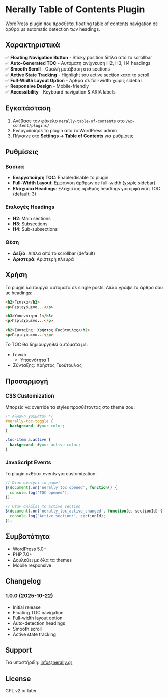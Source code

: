 # Nerally Table of Contents Plugin

WordPress plugin που προσθέτει floating table of contents navigation σε άρθρα με automatic detection των headings.

## Χαρακτηριστικά

✅ **Floating Navigation Button** - Sticky position δίπλα από το scrollbar  
✅ **Auto-Generated TOC** - Αυτόματη ανίχνευση H2, H3, H4 headings  
✅ **Smooth Scroll** - Ομαλή μετάβαση στα sections  
✅ **Active State Tracking** - Highlight του active section κατά το scroll  
✅ **Full-Width Layout Option** - Άρθρα σε full-width χωρίς sidebar  
✅ **Responsive Design** - Mobile-friendly  
✅ **Accessibility** - Keyboard navigation & ARIA labels  

## Εγκατάσταση

1. Ανέβασε τον φάκελο `nerally-table-of-contents` στο `/wp-content/plugins/`
2. Ενεργοποίησε το plugin από το WordPress admin
3. Πήγαινε στο **Settings → Table of Contents** για ρυθμίσεις

## Ρυθμίσεις

### Βασικά
- **Ενεργοποίηση TOC**: Enable/disable το plugin
- **Full-Width Layout**: Εμφάνιση άρθρων σε full-width (χωρίς sidebar)
- **Ελάχιστα Headings**: Ελάχιστος αριθμός headings για εμφάνιση TOC (default: 3)

### Επιλογές Headings
- **H2**: Main sections
- **H3**: Subsections
- **H4**: Sub-subsections

### Θέση
- **Δεξιά**: Δίπλα από το scrollbar (default)
- **Αριστερά**: Αριστερή πλευρά

## Χρήση

Το plugin λειτουργεί αυτόματα σε single posts. Απλά γράψε το άρθρο σου με headings:

```html
<h2>Γενικά</h2>
<p>Περιεχόμενο...</p>

<h3>Υποενότητα 1</h3>
<p>Περιεχόμενο...</p>

<h2>Σύνταξης: Χρήστος Γκούτουλας</h2>
<p>Περιεχόμενο...</p>
```

Το TOC θα δημιουργηθεί αυτόματα με:
- Γενικά
  - Υποενότητα 1
- Σύνταξης: Χρήστος Γκούτουλας

## Προσαρμογή

### CSS Customization
Μπορείς να override τα styles προσθέτοντας στο theme σου:

```css
/* Αλλαγή χρωμάτων */
#nerally-toc-toggle {
  background: #your-color;
}

.toc-item a.active {
  background: #your-active-color;
}
```

### JavaScript Events
Το plugin εκθέτει events για customization:

```javascript
// Όταν ανοίγει το panel
$(document).on('nerally_toc_opened', function() {
  console.log('TOC opened');
});

// Όταν αλλάζει το active section
$(document).on('nerally_toc_active_changed', function(e, sectionId) {
  console.log('Active section:', sectionId);
});
```

## Συμβατότητα

- WordPress 5.0+
- PHP 7.0+
- Δουλεύει με όλα τα themes
- Mobile responsive

## Changelog

### 1.0.0 (2025-10-22)
- Initial release
- Floating TOC navigation
- Full-width layout option
- Auto-detection headings
- Smooth scroll
- Active state tracking

## Support

Για υποστήριξη: info@nerally.gr

## License

GPL v2 or later

